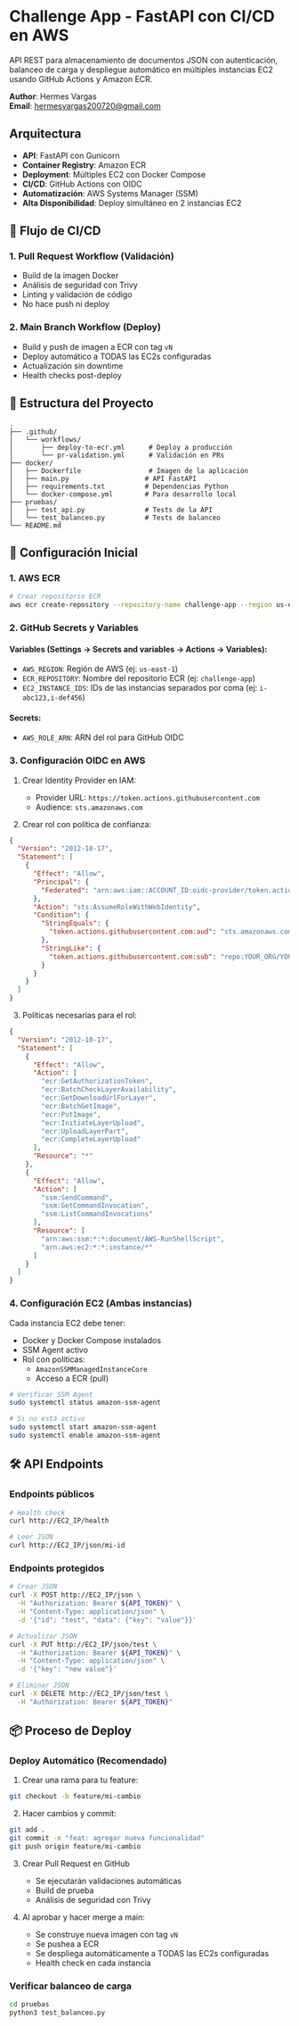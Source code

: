 # Challenge App - FastAPI con CI/CD en AWS

API REST para almacenamiento de documentos JSON con autenticación, balanceo de carga y despliegue automático en múltiples instancias EC2 usando GitHub Actions y Amazon ECR.

**Author**: Hermes Vargas  
**Email**: hermesvargas200720@gmail.com

## Arquitectura

- **API**: FastAPI con Gunicorn
- **Container Registry**: Amazon ECR  
- **Deployment**: Múltiples EC2 con Docker Compose
- **CI/CD**: GitHub Actions con OIDC
- **Automatización**: AWS Systems Manager (SSM)
- **Alta Disponibilidad**: Deploy simultáneo en 2 instancias EC2

## 🚀 Flujo de CI/CD

### 1. **Pull Request Workflow** (Validación)
- Build de la imagen Docker
- Análisis de seguridad con Trivy
- Linting y validación de código
- No hace push ni deploy

### 2. **Main Branch Workflow** (Deploy)
- Build y push de imagen a ECR con tag `vN`
- Deploy automático a TODAS las EC2s configuradas
- Actualización sin downtime
- Health checks post-deploy

## 📁 Estructura del Proyecto

```
.
├── .github/
│   └── workflows/
│       ├── deploy-to-ecr.yml      # Deploy a producción
│       └── pr-validation.yml      # Validación en PRs
├── docker/
│   ├── Dockerfile                 # Imagen de la aplicación
│   ├── main.py                   # API FastAPI
│   ├── requirements.txt          # Dependencias Python
│   └── docker-compose.yml        # Para desarrollo local
├── pruebas/
│   ├── test_api.py               # Tests de la API
│   └── test_balanceo.py          # Tests de balanceo
└── README.md
```

## 🔧 Configuración Inicial

### 1. AWS ECR
```bash
# Crear repositorio ECR
aws ecr create-repository --repository-name challenge-app --region us-east-1
```

### 2. GitHub Secrets y Variables

#### Variables (Settings → Secrets and variables → Actions → Variables):
- `AWS_REGION`: Región de AWS (ej: `us-east-1`)
- `ECR_REPOSITORY`: Nombre del repositorio ECR (ej: `challenge-app`)
- `EC2_INSTANCE_IDS`: IDs de las instancias separados por coma (ej: `i-abc123,i-def456`)

#### Secrets:
- `AWS_ROLE_ARN`: ARN del rol para GitHub OIDC

### 3. Configuración OIDC en AWS

1. Crear Identity Provider en IAM:
   - Provider URL: `https://token.actions.githubusercontent.com`
   - Audience: `sts.amazonaws.com`

2. Crear rol con política de confianza:
```json
{
  "Version": "2012-10-17",
  "Statement": [
    {
      "Effect": "Allow",
      "Principal": {
        "Federated": "arn:aws:iam::ACCOUNT_ID:oidc-provider/token.actions.githubusercontent.com"
      },
      "Action": "sts:AssumeRoleWithWebIdentity",
      "Condition": {
        "StringEquals": {
          "token.actions.githubusercontent.com:aud": "sts.amazonaws.com"
        },
        "StringLike": {
          "token.actions.githubusercontent.com:sub": "repo:YOUR_ORG/YOUR_REPO:*"
        }
      }
    }
  ]
}
```

3. Políticas necesarias para el rol:
```json
{
  "Version": "2012-10-17",
  "Statement": [
    {
      "Effect": "Allow",
      "Action": [
        "ecr:GetAuthorizationToken",
        "ecr:BatchCheckLayerAvailability",
        "ecr:GetDownloadUrlForLayer",
        "ecr:BatchGetImage",
        "ecr:PutImage",
        "ecr:InitiateLayerUpload",
        "ecr:UploadLayerPart",
        "ecr:CompleteLayerUpload"
      ],
      "Resource": "*"
    },
    {
      "Effect": "Allow",
      "Action": [
        "ssm:SendCommand",
        "ssm:GetCommandInvocation",
        "ssm:ListCommandInvocations"
      ],
      "Resource": [
        "arn:aws:ssm:*:*:document/AWS-RunShellScript",
        "arn:aws:ec2:*:*:instance/*"
      ]
    }
  ]
}
```

### 4. Configuración EC2 (Ambas instancias)

Cada instancia EC2 debe tener:
- Docker y Docker Compose instalados
- SSM Agent activo
- Rol con políticas:
  - `AmazonSSMManagedInstanceCore`
  - Acceso a ECR (pull)

```bash
# Verificar SSM Agent
sudo systemctl status amazon-ssm-agent

# Si no está activo
sudo systemctl start amazon-ssm-agent
sudo systemctl enable amazon-ssm-agent
```

## 🛠️ API Endpoints

### Endpoints públicos
```bash
# Health check
curl http://EC2_IP/health

# Leer JSON
curl http://EC2_IP/json/mi-id
```

### Endpoints protegidos
```bash
# Crear JSON
curl -X POST http://EC2_IP/json \
  -H "Authorization: Bearer ${API_TOKEN}" \
  -H "Content-Type: application/json" \
  -d '{"id": "test", "data": {"key": "value"}}'

# Actualizar JSON
curl -X PUT http://EC2_IP/json/test \
  -H "Authorization: Bearer ${API_TOKEN}" \
  -H "Content-Type: application/json" \
  -d '{"key": "new value"}'

# Eliminar JSON
curl -X DELETE http://EC2_IP/json/test \
  -H "Authorization: Bearer ${API_TOKEN}"
```

## 📦 Proceso de Deploy

### Deploy Automático (Recomendado)

1. Crear una rama para tu feature:
```bash
git checkout -b feature/mi-cambio
```

2. Hacer cambios y commit:
```bash
git add .
git commit -m "feat: agregar nueva funcionalidad"
git push origin feature/mi-cambio
```

3. Crear Pull Request en GitHub
   - Se ejecutarán validaciones automáticas
   - Build de prueba
   - Análisis de seguridad con Trivy

4. Al aprobar y hacer merge a main:
   - Se construye nueva imagen con tag `vN` 
   - Se pushea a ECR
   - Se despliega automáticamente a TODAS las EC2s configuradas
   - Health check en cada instancia

### Verificar balanceo de carga
```bash
cd pruebas
python3 test_balanceo.py
```

